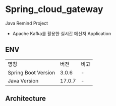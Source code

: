 # Spring_cloud_gateway
Java Remind Project

- Apache Kafka를 활용한 실시간 메신저 Application

## ENV
||||
|--|--|--|
|명칭|버전|비고|
|Spring Boot Version|3.0.6|-|
|Java Version|17.0.7|-|

## Architecture

